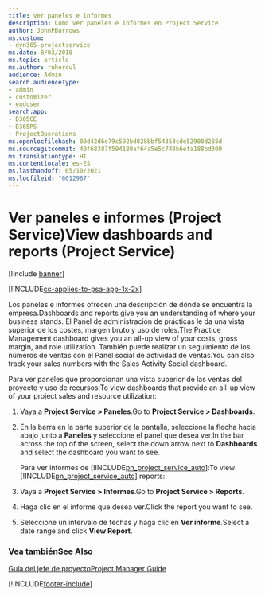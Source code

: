 ```yaml
---
title: Ver paneles e informes
description: Cómo ver paneles e informes en Project Service
author: JohnPBurrows
ms.custom:
- dyn365-projectservice
ms.date: 8/03/2018
ms.topic: article
ms.author: ruhercul
audience: Admin
search.audienceType:
- admin
- customizer
- enduser
search.app:
- D365CE
- D365PS
- ProjectOperations
ms.openlocfilehash: 00d42d6e79c592bd828bbf54353cde52900d288d
ms.sourcegitcommit: 40f68387f594180af64a5e5c748b6efa188bd300
ms.translationtype: HT
ms.contentlocale: es-ES
ms.lasthandoff: 05/10/2021
ms.locfileid: "6012967"
---
```

# <a name="view-dashboards-and-reports-project-service"></a><span data-ttu-id="1a956-103">Ver paneles e informes (Project Service)</span><span class="sxs-lookup"><span data-stu-id="1a956-103">View dashboards and reports (Project Service)</span></span>

[!include [banner](../includes/psa-now-project-operations.md)]

[!INCLUDE[cc-applies-to-psa-app-1x-2x](../includes/cc-applies-to-psa-app-1x-2x.md)]

<span data-ttu-id="1a956-104">Los paneles e informes ofrecen una descripción de dónde se encuentra la empresa.</span><span class="sxs-lookup"><span data-stu-id="1a956-104">Dashboards and reports give you an understanding of where your business stands.</span></span> <span data-ttu-id="1a956-105">El Panel de administración de prácticas le da una vista superior de los costes, margen bruto y uso de roles.</span><span class="sxs-lookup"><span data-stu-id="1a956-105">The Practice Management dashboard gives you an all-up view of your costs, gross margin, and role utilization.</span></span> <span data-ttu-id="1a956-106">También puede realizar un seguimiento de los números de ventas con el Panel social de actividad de ventas.</span><span class="sxs-lookup"><span data-stu-id="1a956-106">You can also track your sales numbers with the Sales Activity Social dashboard.</span></span>  
  
 <span data-ttu-id="1a956-107">Para ver paneles que proporcionan una vista superior de las ventas del proyecto y uso de recursos:</span><span class="sxs-lookup"><span data-stu-id="1a956-107">To view dashboards that provide an all-up view of your project sales and resource utilization:</span></span>  
  
1. <span data-ttu-id="1a956-108">Vaya a **Project Service > Paneles**.</span><span class="sxs-lookup"><span data-stu-id="1a956-108">Go to **Project Service > Dashboards**.</span></span>  
  
2. <span data-ttu-id="1a956-109">En la barra en la parte superior de la pantalla, seleccione la flecha hacia abajo junto a **Paneles** y seleccione el panel que desea ver.</span><span class="sxs-lookup"><span data-stu-id="1a956-109">In the bar across the top of the screen, select the down arrow next to **Dashboards** and select the dashboard you want to see.</span></span>  
  
   <span data-ttu-id="1a956-110">Para ver informes de [!INCLUDE[pn_project_service_auto](../includes/pn-project-service-auto.md)]:</span><span class="sxs-lookup"><span data-stu-id="1a956-110">To view [!INCLUDE[pn_project_service_auto](../includes/pn-project-service-auto.md)] reports:</span></span>  
  
3. <span data-ttu-id="1a956-111">Vaya a **Project Service > Informes**.</span><span class="sxs-lookup"><span data-stu-id="1a956-111">Go to **Project Service > Reports**.</span></span>  
  
4. <span data-ttu-id="1a956-112">Haga clic en el informe que desea ver.</span><span class="sxs-lookup"><span data-stu-id="1a956-112">Click the report you want to see.</span></span>  
  
5. <span data-ttu-id="1a956-113">Seleccione un intervalo de fechas y haga clic en **Ver informe**.</span><span class="sxs-lookup"><span data-stu-id="1a956-113">Select a date range and click **View Report**.</span></span>  
  
### <a name="see-also"></a><span data-ttu-id="1a956-114">Vea también</span><span class="sxs-lookup"><span data-stu-id="1a956-114">See Also</span></span>  
 [<span data-ttu-id="1a956-115">Guía del jefe de proyecto</span><span class="sxs-lookup"><span data-stu-id="1a956-115">Project Manager Guide</span></span>](../psa/project-manager-guide.md)


[!INCLUDE[footer-include](../includes/footer-banner.md)]